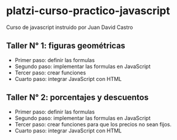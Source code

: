 # platzi-curso-practico-javascript
Curso de javascript instruido por Juan David Castro

## Taller N° 1: figuras geométricas

- Primer paso: definir las formulas
- Segundo paso: implementar las formulas en JavaScript 
- Tercer paso: crear funciones
- Cuarto paso: integrar JavaScript con HTML

## Taller N° 2: porcentajes y descuentos

- Primer paso: definir las formulas
- Segundo paso: implementar las formulas en JavaScript 
- Tercer paso: crear funciones para que los precios no sean fijos.
- Cuarto paso: integrar JavaScript con HTML
